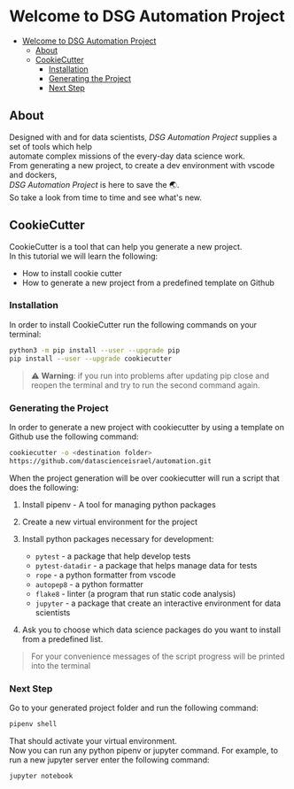 # Welcome to DSG Automation Project

- [Welcome to DSG Automation Project](#welcome-to-dsg-automation-project)
  - [About](#about)
  - [CookieCutter](#cookiecutter)
    - [Installation](#installation)
    - [Generating the Project](#generating-the-project)
    - [Next Step](#next-step)
  
## About

Designed with and for data scientists, *DSG Automation Project* supplies a set
of tools which help  
automate complex missions of the every-day data science work.  
From generating a new project, to create a dev environment with vscode and
dockers,  
*DSG Automation Project* is here to save the :earth_asia:.  
So take a look from time to time and see what's new.

## CookieCutter

CookieCutter is a tool that can help you generate a new project.  
In this tutorial we will learn the following:

- How to install cookie cutter
- How to generate a new project from a predefined template on Github

### Installation

In order to install CookieCutter run the following commands on your terminal:

```bash
python3 -m pip install --user --upgrade pip
pip install --user --upgrade cookiecutter
```

> :warning: **Warning**: if you run into problems after updating pip close and
reopen the terminal and try to run the second command again.

### Generating the Project

In order to generate a new project with cookiecutter by using a template on
Github use the following command:

```bash
cookiecutter -o <destination folder>
https://github.com/datascienceisrael/automation.git
```

When the project generation will be over cookiecutter will run a script that
does the following:

1. Install pipenv - A tool for managing python packages
2. Create a new virtual environment for the project
3. Install python packages necessary for development:  
   - `pytest` - a package that help develop tests
   - `pytest-datadir` - a package that helps manage data for tests
   - `rope` - a python formatter from vscode
   - `autopep8` - a python formatter
   - `flake8` - linter (a program that run static code analysis)
   - `jupyter` - a package that create an interactive environment for data
   scientists

4. Ask you to choose which data science packages do you want to install from a
predefined list.

>For your convenience messages of the script progress will be printed into the
terminal

### Next Step

Go to your generated project folder and run the following command:

```bash
pipenv shell
```

That should activate your virtual environment.  
Now you can run any python pipenv or jupyter command. For example, to run a new jupyter server enter the following command:

```bash
jupyter notebook
```
